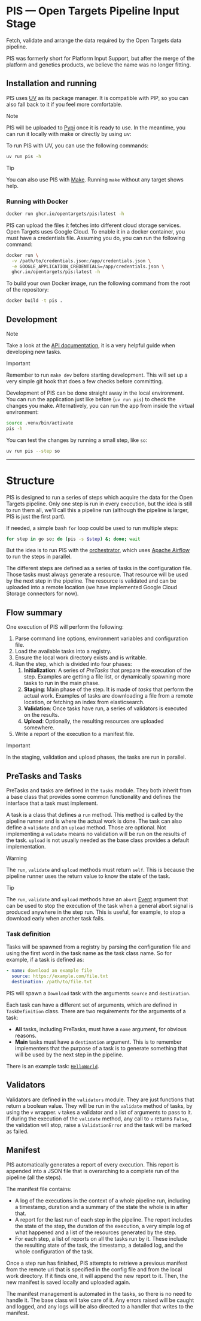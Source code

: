 # PIS — Open Targets Pipeline Input Stage

Fetch, validate and arrange the data required by the Open Targets data pipeline.

PIS was formerly short for Platform Input Support, but after the merge of the platform
and genetics products, we believe the name was no longer fitting.


## Installation and running
PIS uses [UV](https://docs.astral.sh/uv/) as its package manager. It is compatible with PIP,
so you can also fall back to it if you feel more comfortable.

> [!NOTE]
> PIS will be uploaded to [Pypi](https://pypi.org/) once it is ready to
> use. In the meantime, you can run it locally with make or directly by using uv:

To run PIS with UV, you can use the following commands:

```bash
uv run pis -h
```

> [!TIP]
> You can also use PIS with [Make](https://www.gnu.org/software/make/). Running `make` without
any target shows help.


### Running with Docker

```bash
docker run ghcr.io/opentargets/pis:latest -h
```

PIS can upload the files it fetches into different cloud storage services. Open Targets uses
Google Cloud. To enable it in a docker container, you must have a credentials file. Assuming you do,
you can run the following command:

```bash
docker run \
  -v /path/to/credentials.json:/app/credentials.json \
  -e GOOGLE_APPLICATION_CREDENTIALS=/app/credentials.json \
  ghcr.io/opentargets/pis:latest -h
```

To build your own Docker image, run the following command from the root of the repository:

```bash
docker build -t pis .
```

## Development

> [!NOTE]
> Take a look at the [API documentation](https://opentargets.github.io/pis),
> it is a very helpful guide when developing new tasks.

> [!IMPORTANT]
> Remember to run `make dev` before starting development. This will set up a very simple git hook
> that does a few checks before committing.

Development of PIS can be done straight away in the local environment. You can run the application
just like before (`uv run pis`) to check the changes you make. Alternatively, you can run the app
from inside the virtual environment:

```bash
source .venv/bin/activate
pis -h
```

You can test the changes by running a small step, like `so`:

```bash
uv run pis --step so
```

---

# Structure
PIS is designed to run a series of steps which acquire the data for the Open Targets pipeline.
Only one step is run in every execution, but the idea is still to run them all, we'll call this a
pipeline run (although the pipeline is larger, PIS is just the first part).

If needed, a simple bash `for` loop could be used to run multiple steps:

```bash
for step in go so; do (pis -s $step) &; done; wait
```

But the idea is to run PIS with the [orchestrator](https://github.com/opentargets/orchestration), which
uses [Apache Airflow](https://airflow.apache.org/) to run the steps in parallel.

The different steps are defined as a series of tasks in the configuration file. Those tasks must always
generate a resource. That resource will be used by the next step in the pipeline. The resource is
validated and can be uploaded into a remote location (we have implemented Google Cloud Storage connectors
for now).

## Flow summary
One execution of PIS will perform the following:

1. Parse command line options, environment variables and configuration file.
2. Load the available tasks into a registry.
3. Ensure the local work directory exists and is writable.
4. Run the step, which is divided into four phases:
   1. **Initialization**: A series of _PreTasks_ that prepare the execution of the step. Examples are
       getting a file list, or dynamically spawning more tasks to run in the main phase.
   2. **Staging**: Main phase of the step. It is made of _tasks_ that perform the actual work. Examples of
       tasks are downloading a file from a remote location, or fetching an index from elasticsearch.
   3. **Validation**: Once tasks have run, a series of validators is executed on the results.
   4. **Upload**: Optionally, the resulting resources are uploaded somewhere.
5. Write a report of the execution to a manifest file.

> [!IMPORTANT]
In the staging, validation and upload phases, the tasks are run in parallel.

## PreTasks and Tasks
PreTasks and tasks are defined in the `tasks` module. They both inherit from a base class that provides
some common functionality and defines the interface that a task must implement.

A task is a class that defines a `run` method. This method is called by the pipeline runner and is
where the actual work is done. The task can also define a `validate` and an `upload` method. Those
are optional. Not implementing a `validate` means no validation will be run on the results of the task.
`upload` is not usually needed as the base class provides a default implementation.

> [!WARNING]
> The `run`, `validate` and `upload` methods must return `self`. This is because the pipeline runner
> uses the return value to know the state of the task.

> [!TIP]
> The `run`, `validate` and `upload` methods have an `abort`
> [Event](https://docs.python.org/3/library/threading.html#threading.Event)
> argument that can be used to stop the execution of the task when a general abort
> signal is produced anywhere in the step run. This is useful, for example, to stop a download early
> when another task fails.

### Task definition
Tasks will be spawned from a registry by parsing the configuration file and using the first word in the
task name as the task class name. So for example, if a task is defined as:

```yaml
- name: download an example file
  source: https://example.com/file.txt
  destination: /path/to/file.txt
```

PIS will spawn a `Download` task with the arguments `source` and `destination`.

Each task can have a different set of arguments, which are defined in `TaskDefinition` class. There are
two requirements for the arguments of a task:

* __All__ tasks, including PreTasks, must have a `name` argument, for obvious reasons.
* __Main__ tasks must have a `destination` argument. This is to remember implementers that the purpose
  of a task is to generate something that will be used by the next step in the pipeline.

There is an example task: [`HelloWorld`](src/pis/tasks/hello_world.py).

## Validators
Validators are defined in the `validators` module. They are just functions that return a boolean value.
They will be run in the `validate` method of tasks, by using the `v` wrapper. `v` takes a validator and
a list of arguments to pass to it. If during the execution of the `validate` method, any call to `v`
returns `False`, the validation will stop, raise a `ValidationError` and the task will be marked as
failed.

## Manifest
PIS automatically generates a report of every execution. This report is appended into a JSON file that
is overarching to a complete run of the pipeline (all the steps).

The manifest file contains:
- A log of the executions in the context of a whole pipeline run, including a timestamp, duration and
  a summary of the state the whole  is in after that.
- A report for the last run of each step in the pipeline. The report includes the state of the step,
  the duration of the execution, a very simple log of what happened and a list of the resources
  generated by the step.
- For each step, a list of reports on all the tasks run by it. These include the resulting state of
  the task, the timestamp, a detailed log, and the whole configuration of the task.

Once a step run has finished, PIS attempts to retrieve a previous manifest from the remote uri that is
specified in the config file and from the local work directory. If it finds one, it will append the new
report to it. Then, the new manifest is saved locally and uploaded again.

The manifest management is automated in the tasks, so there is no need to handle it. The base class
will take care of it. Any errors raised will be caught and logged, and any logs will be also directed
to a handler that writes to the manifest.
